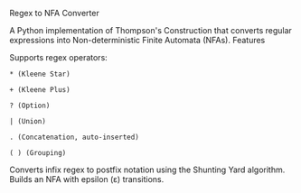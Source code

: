 Regex to NFA Converter

A Python implementation of Thompson's Construction that converts regular expressions into Non-deterministic Finite Automata (NFAs).
Features

Supports regex operators:

    * (Kleene Star)

    + (Kleene Plus)

    ? (Option)

    | (Union)

    . (Concatenation, auto-inserted)

    ( ) (Grouping)

Converts infix regex to postfix notation using the Shunting Yard algorithm.
Builds an NFA with epsilon (ε) transitions.

